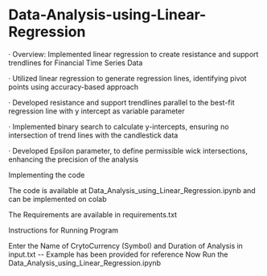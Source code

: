 # Data-Analysis-using-Linear-Regression

· Overview: Implemented linear regression to create resistance and support trendlines for Financial Time Series Data

· Utilized linear regression to generate regression lines, identifying pivot points using accuracy-based approach

· Developed resistance and support trendlines parallel to the best-fit regression line with y intercept as variable parameter

· Implemented binary search to calculate y-intercepts, ensuring no intersection of trend lines with the candlestick data

· Developed Epsilon parameter, to define permissible wick intersections, enhancing the precision of the analysis

Implementing the code

The code is available at Data_Analysis_using_Linear_Regression.ipynb and can be implemented on colab

The Requirements are available in requirements.txt

Instructions for Running Program

Enter the Name of CrytoCurrency (Symbol) and Duration of Analysis in input.txt
-- Example has been provided for reference
Now Run the Data_Analysis_using_Linear_Regression.ipynb
